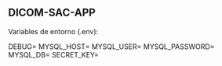 ## DICOM-SAC-APP

Variables de entorno (.env):

DEBUG=
MYSQL_HOST=
MYSQL_USER=
MYSQL_PASSWORD=
MYSQL_DB=
SECRET_KEY=